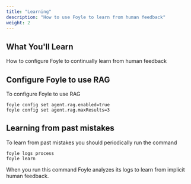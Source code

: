 ```yaml
---
title: "Learning"
description: "How to use Foyle to learn from human feedback"
weight: 2
---
```


## What You'll Learn

How to configure Foyle to continually learn from human feedback

## Configure Foyle to use RAG

To configure Foyle to use RAG

```
foyle config set agent.rag.enabled=true
foyle config set agent.rag.maxResults=3
```

## Learning from past mistakes

To learn from past mistakes you should periodically run the command

```
foyle logs process
foyle learn
```

When you run this command Foyle analyzes its logs to learn from implicit human feedback. 